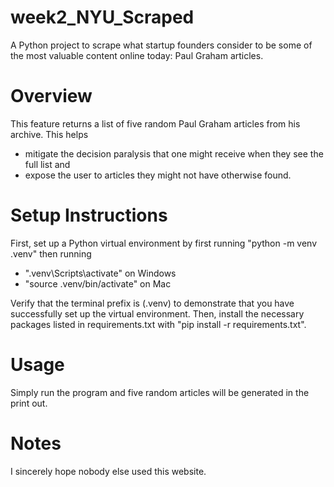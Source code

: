 # week2_NYU_Scraped

A Python project to scrape what startup founders consider to be some of the most valuable content online today: Paul Graham articles.

# Overview

This feature returns a list of five random Paul Graham articles from his archive. This helps

- mitigate the decision paralysis that one might receive when they see the full list and
- expose the user to articles they might not have otherwise found.

# Setup Instructions

First, set up a Python virtual environment by first running "python -m venv .venv" then running

- ".venv\Scripts\activate" on Windows
- "source .venv/bin/activate" on Mac

Verify that the terminal prefix is (.venv) to demonstrate that you have successfully set up the virtual environment.
Then, install the necessary packages listed in requirements.txt with "pip install -r requirements.txt".

# Usage

Simply run the program and five random articles will be generated in the print out.

# Notes

I sincerely hope nobody else used this website.
